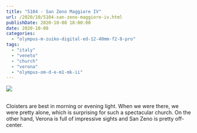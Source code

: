 ```yaml
---
title: "5104 - San Zeno Maggiore IV"
url: /2020/10/5104-san-zeno-maggiore-iv.html
publishDate: 2020-10-08 18:00:00
date: 2020-10-08
categories: 
  - "olympus-m-zuiko-digital-ed-12-40mm-f2-8-pro"
tags: 
  - "italy"
  - "veneto"
  - "church"
  - "verona"
  - "olympus-om-d-e-m1-mk-ii"
---
```

<div class="container">
<div class="center"><a target="_blank" href="https://d25zfm9zpd7gm5.cloudfront.net/1200x1200/2018/20180911_105936_lr.jpg"><img class="webfeedsFeaturedVisual" src="https://d25zfm9zpd7gm5.cloudfront.net/0600x0600/2018/20180911_105936_lr.jpg" /></a></div>
</div>
<br />

Cloisters are best in morning or evening light. When we were there,
we were pretty alone, which is surprising for such a spectacular
church. On the other hand, Verona is full of impressive sights and
San Zeno is pretty off-center.